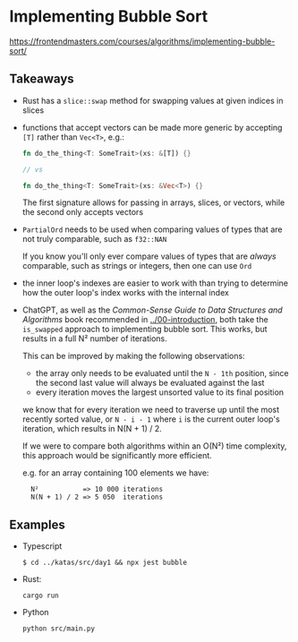 # Implementing Bubble Sort

https://frontendmasters.com/courses/algorithms/implementing-bubble-sort/

## Takeaways

- Rust has a `slice::swap` method for swapping values at given indices in slices
- functions that accept vectors can be made more generic by accepting
  `[T]` rather than `Vec<T>`, e.g.:

  ```rust
  fn do_the_thing<T: SomeTrait>(xs: &[T]) {}

  // vs

  fn do_the_thing<T: SomeTrait>(xs: &Vec<T>) {}
  ```

  The first signature allows for passing in arrays, slices, or vectors, while
  the second only accepts vectors

- `PartialOrd` needs to be used when comparing values of types that are not
  truly comparable, such as `f32::NAN`

  If you know you'll only ever compare values of types that are _always_
  comparable, such as strings or integers, then one can use `Ord`

- the inner loop's indexes are easier to work with than trying to determine how
  the outer loop's index works with the internal index
- ChatGPT, as well as the _Common-Sense Guide to Data Structures and Algorithms_
  book recommended in [../00-introduction](../00-introduction), both take the
  `is_swapped` approach to implementing bubble sort. This works, but results in
  a full N² number of iterations.

  This can be improved by making the following observations:

  - the array only needs to be evaluated until the `N - 1th` position, since the
    second last value will always be evaluated against the last
  - every iteration moves the largest unsorted value to its final position

  we know that for every iteration we need to traverse up until the most
  recently sorted value, or `N - i - 1` where `i` is the current outer loop's
  iteration, which results in N(N + 1) / 2.

  If we were to compare both algorithms within an O(N²) time complexity, this
  approach would be significantly more efficient.

  e.g. for an array containing 100 elements we have:

  ```
    N²           => 10 000 iterations
    N(N + 1) / 2 => 5 050  iterations
  ```

## Examples

- Typescript

  ```shell
  $ cd ../katas/src/day1 && npx jest bubble
  ```

- Rust:

  ```shell
  cargo run
  ```

- Python

  ```shell
  python src/main.py
  ```
